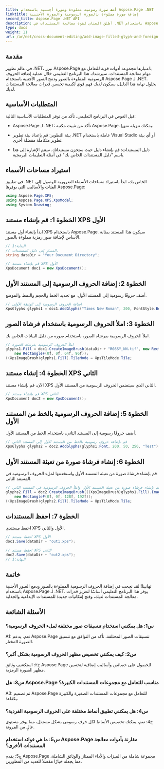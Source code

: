 ```yaml
---
title: أضف صورة رسومية مملوءة وصورة أجنبية باستخدام Aspose.Page .NET
linktitle: إضافة صورة مملوءة بالصورة الرسومية والصورة الأجنبية
second_title: Aspose.Page .NET API
description: أطلق العنان لقوة معالجة المستندات في .NET باستخدام Aspose.Page. أضف صورًا رمزية مليئة بالصور دون عناء. تعزيز الصور وتبسيط سير العمل الخاص بك.
type: docs
weight: 11
url: /ar/net/cross-document-editing/add-image-filled-glyph-and-foreign-image/
---
```

## مقدمة

في عالم تطوير .NET، تبرز Aspose.Page باعتبارها مجموعة أدوات قوية للتعامل مع مهام معالجة المستندات. سيرشدك هذا البرنامج التعليمي خلال عملية إضافة الحروف الرسومية المملوءة بالصور ودمج الصور الأجنبية باستخدام Aspose.Page لـ .NET. بحلول نهاية هذا الدليل، سيكون لديك فهم قوي لكيفية تحسين قدرات معالجة المستندات لديك.

## المتطلبات الأساسية

قبل الغوص في البرنامج التعليمي، تأكد من توفر المتطلبات الأساسية التالية:

-  Aspose.Page لـ .NET: تأكد من تثبيت مكتبة Aspose.Page. يمكنك تنزيله من[هنا](https://releases.aspose.com/page/net/).

- بيئة التطوير: قم بإعداد بيئة تطوير .NET عاملة باستخدام Visual Studio أو أي بيئة تطوير متكاملة مفضلة أخرى.

- دليل المستندات: قم بإنشاء دليل حيث ستخزن مستنداتك. ستتم الإشارة إلى هذا باسم "دليل المستندات الخاص بك" في أمثلة التعليمات البرمجية.

## استيراد مساحات الأسماء

في تطبيق .NET الخاص بك، ابدأ باستيراد مساحات الأسماء الضرورية للوصول إلى الفئات والأساليب التي يوفرها Aspose.Page:

```csharp
using Aspose.Page.XPS;
using Aspose.Page.XPS.XpsModel;
using System.Drawing;
```

## الخطوة 1: قم بإنشاء مستند XPS الأول

ابدأ بإنشاء أول مستند XPS باستخدام Aspose.Page. سيكون هذا المستند بمثابة الأساس لإضافة صور رمزية مملوءة بالصور.

```csharp
// البداية:1
// المسار إلى دليل المستندات.
string dataDir = "Your Document Directory";

// قم بإنشاء مستند XPS الأول
XpsDocument doc1 = new XpsDocument();
```

## الخطوة 2: إضافة الحروف الرسومية إلى المستند الأول

أضف حروفًا رسومية إلى المستند الأول، مع تحديد الخط والحجم والنمط والموضع.

```csharp
// إضافة الحروف الرسومية إلى الوثيقة الأولى
XpsGlyphs glyphs1 = doc1.AddGlyphs("Times New Roman", 200, FontStyle.Bold, 50, 250, "Test");
```

## الخطوة 3: املأ الحروف الرسومية باستخدام فرشاة الصور

املأ الحروف الرسومية بفرشاة الصور، باستخدام صورة من دليل البيانات الخاص بك.

```csharp
// املأ الحروف الرسومية بفرشاة الصورة
glyphs1.Fill = doc1.CreateImageBrush(dataDir + "R08SY_NN.tif", new RectangleF(0f, 0f, 128f, 192f),
    new RectangleF(0f, 0f, 64f, 96f));
((XpsImageBrush)glyphs1.Fill).TileMode = XpsTileMode.Tile;
```

## الخطوة 4: إنشاء مستند XPS الثاني

الآن، قم بإنشاء مستند XPS الثاني الذي سيتضمن الحروف الرسومية من المستند الأول.

```csharp
// قم بإنشاء مستند XPS الثاني
XpsDocument doc2 = new XpsDocument();
```

## الخطوة 5: إضافة الحروف الرسومية بالخط من المستند الأول

أضف حروفًا رسومية إلى المستند الثاني، باستخدام الخط من المستند الأول.

```csharp
// قم بإضافة حروف رسومية بالخط من المستند الأول إلى المستند الثاني
XpsGlyphs glyphs2 = doc2.AddGlyphs(glyphs1.Font, 200, 50, 250, "Test");
```

## الخطوة 6: إنشاء فرشاة صورة من تعبئة المستند الأول

قم بإنشاء فرشاة صورة من تعبئة المستند الأول واستخدمها لملء الحروف الرسومية في المستند الثاني.

```csharp
// قم بإنشاء فرشاة صورة من تعبئة المستند الأول واملأ الحروف الرسومية في المستند الثاني
glyphs2.Fill = doc2.CreateImageBrush(((XpsImageBrush)glyphs1.Fill).Image, new RectangleF(0f, 0f, 128f, 192f),
    new RectangleF(0f, 0f, 128f, 192f));
((XpsImageBrush)glyphs2.Fill).TileMode = XpsTileMode.Tile;
```

## الخطوة 7: احفظ المستندات

احفظ مستندي XPS الأول والثاني.

```csharp
// احفظ مستند XPS الأول
doc1.Save(dataDir + "out1.xps");

// احفظ مستند XPS الثاني
doc2.Save(dataDir + "out2.xps");
// النهاية:1
```

## خاتمة

تهانينا! لقد نجحت في إضافة الحروف الرسومية المملوءة بالصور ودمج الصور الأجنبية باستخدام Aspose.Page لـ .NET. يوفر هذا البرنامج التعليمي أساسًا لتعزيز قدرات معالجة المستندات لديك، وفتح إمكانيات جديدة للمستندات الإبداعية والجذابة.

## الأسئلة الشائعة

### س1: هل يمكنني استخدام تنسيقات صور مختلفة لملء الحروف الرسومية؟

A1: نعم، يدعم Aspose.Page تنسيقات الصور المختلفة. تأكد من التوافق مع تنسيق الصورة المختار.

### س2: كيف يمكنني تخصيص مظهر الحروف الرسومية بشكل أكبر؟

ج٢: استكشف وثائق Aspose.Page للحصول على خصائص وأساليب إضافية لتحسين مظهر الصورة الرمزية.

### س3: هل Aspose.Page مناسب للتعامل مع مجموعات المستندات الكبيرة؟

A3: تم تصميم Aspose.Page للتعامل مع مجموعات المستندات الصغيرة والكبيرة بكفاءة.

### س4: هل يمكنني تطبيق أنماط مختلفة على الحروف الرسومية الفردية؟

ج4: نعم، يمكنك تخصيص الأنماط لكل حرف رسومي بشكل مستقل، مما يوفر مستوى عالٍ من المرونة.

### س5: ما هي فوائد استخدام Aspose.Page مقارنة بأدوات معالجة المستندات الأخرى؟

ج5: يقدم Aspose.Page مجموعة شاملة من الميزات والأداء الممتاز والوثائق الشاملة، مما يجعله خيارًا مفضلاً للعديد من المطورين.